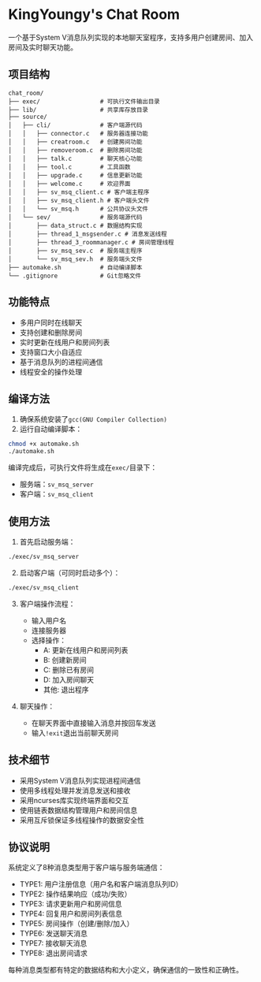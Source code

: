 # KingYoungy's Chat Room

一个基于System V消息队列实现的本地聊天室程序，支持多用户创建房间、加入房间及实时聊天功能。

## 项目结构

```
chat_room/
├── exec/                 # 可执行文件输出目录
├── lib/                  # 共享库存放目录
├── source/
│   ├── cli/              # 客户端源代码
│   │   ├── connector.c   # 服务器连接功能
│   │   ├── creatroom.c   # 创建房间功能
│   │   ├── removeroom.c  # 删除房间功能
│   │   ├── talk.c        # 聊天核心功能
│   │   ├── tool.c        # 工具函数
│   │   ├── upgrade.c     # 信息更新功能
│   │   ├── welcome.c     # 欢迎界面
│   │   ├── sv_msq_client.c # 客户端主程序
│   │   ├── sv_msq_client.h # 客户端头文件
│   │   └── sv_msq.h      # 公共协议头文件
│   └── sev/              # 服务端源代码
│       ├── data_struct.c # 数据结构实现
│       ├── thread_1_msgsender.c # 消息发送线程
│       ├── thread_3_roommanager.c # 房间管理线程
│       ├── sv_msq_sev.c  # 服务端主程序
│       └── sv_msq_sev.h  # 服务端头文件
├── automake.sh           # 自动编译脚本
└── .gitignore            # Git忽略文件
```

## 功能特点

- 多用户同时在线聊天
- 支持创建和删除房间
- 实时更新在线用户和房间列表
- 支持窗口大小自适应
- 基于消息队列的进程间通信
- 线程安全的操作处理

## 编译方法

1. 确保系统安装了`gcc(GNU Compiler Collection)`
2. 运行自动编译脚本：

```bash
chmod +x automake.sh
./automake.sh
```

编译完成后，可执行文件将生成在`exec/`目录下：
- 服务端：`sv_msq_server`
- 客户端：`sv_msq_client`

## 使用方法

1. 首先启动服务端：

```bash
./exec/sv_msq_server
```

2. 启动客户端（可同时启动多个）：

```bash
./exec/sv_msq_client
```

3. 客户端操作流程：
   - 输入用户名
   - 连接服务器
   - 选择操作：
     - A: 更新在线用户和房间列表
     - B: 创建新房间
     - C: 删除已有房间
     - D: 加入房间聊天
     - 其他: 退出程序

4. 聊天操作：
   - 在聊天界面中直接输入消息并按回车发送
   - 输入`!exit`退出当前聊天房间

## 技术细节

- 采用System V消息队列实现进程间通信
- 使用多线程处理并发消息发送和接收
- 采用ncurses库实现终端界面和交互
- 使用链表数据结构管理用户和房间信息
- 采用互斥锁保证多线程操作的数据安全性

## 协议说明

系统定义了8种消息类型用于客户端与服务端通信：

- TYPE1: 用户注册信息（用户名和客户端消息队列ID）
- TYPE2: 操作结果响应（成功/失败）
- TYPE3: 请求更新用户和房间信息
- TYPE4: 回复用户和房间列表信息
- TYPE5: 房间操作（创建/删除/加入）
- TYPE6: 发送聊天消息
- TYPE7: 接收聊天消息
- TYPE8: 退出房间请求

每种消息类型都有特定的数据结构和大小定义，确保通信的一致性和正确性。
